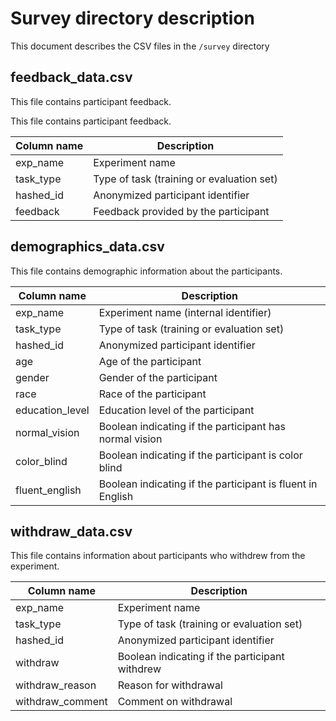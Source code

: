 # Survey directory description

This document describes the CSV files in the `/survey` directory

## feedback_data.csv

This file contains participant feedback.

This file contains participant feedback.

| Column name | Description                               |
| ----------- | ----------------------------------------- |
| exp_name    | Experiment name                           |
| task_type   | Type of task (training or evaluation set) |
| hashed_id   | Anonymized participant identifier         |
| feedback    | Feedback provided by the participant      |

## demographics_data.csv

This file contains demographic information about the participants.

| Column name     | Description                                                |
| --------------- | ---------------------------------------------------------- |
| exp_name        | Experiment name (internal identifier)                      |
| task_type       | Type of task (training or evaluation set)                  |
| hashed_id       | Anonymized participant identifier                          |
| age             | Age of the participant                                     |
| gender          | Gender of the participant                                  |
| race            | Race of the participant                                    |
| education_level | Education level of the participant                         |
| normal_vision   | Boolean indicating if the participant has normal vision    |
| color_blind     | Boolean indicating if the participant is color blind       |
| fluent_english  | Boolean indicating if the participant is fluent in English |

## withdraw_data.csv

This file contains information about participants who withdrew from the experiment.

| Column name      | Description                                    |
| ---------------- | ---------------------------------------------- |
| exp_name         | Experiment name                                |
| task_type        | Type of task (training or evaluation set)      |
| hashed_id        | Anonymized participant identifier              |
| withdraw         | Boolean indicating if the participant withdrew |
| withdraw_reason  | Reason for withdrawal                          |
| withdraw_comment | Comment on withdrawal                          |
